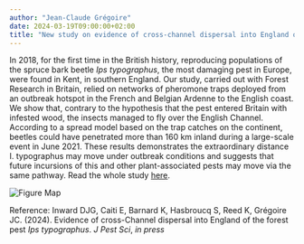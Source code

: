 ```yaml
---
author: "Jean-Claude Grégoire"
date: 2024-03-19T09:00:00+02:00
title: "New study on evidence of cross‑channel dispersal into England of the forest pest Ips typographus"
---
```

In 2018, for the first time in the British history, reproducing populations of the spruce bark beetle *Ips typographus*, the most damaging pest in Europe, were found in Kent, in southern England. Our study, carried out with Forest Research in Britain, relied on networks of pheromone traps deployed from an outbreak hotspot in the French and Belgian Ardenne to the English coast. We show that, contrary to the hypothesis that the pest entered Britain with infested wood, the insects managed to fly over the English Channel. According to a spread model based on the trap catches on the continent, beetles could have penetrated more than 160 km inland during a large-scale event in June 2021. These results demonstrates the extraordinary distance I. typographus may move under outbreak conditions and suggests that future incursions of this and other plant-associated pests may move via the same pathway. Read the whole study [here](https://link.springer.com/article/10.1007/s10340-024-01763-4).

![Figure Map](/images/Ips_typographus.png)

Reference:
Inward DJG, Caiti E, Barnard K, Hasbroucq S, Reed K, Grégoire JC. (2024). Evidence of cross-Channel dispersal into England of the forest pest *Ips typographus*. *J Pest Sci*, *in press*
